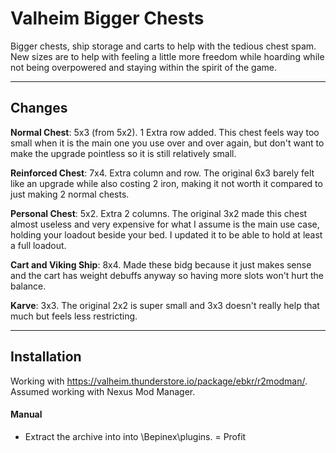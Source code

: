 # Valheim Bigger Chests

Bigger chests, ship storage and carts to help with the tedious chest spam. New sizes are to help with feeling a little more freedom while hoarding while not being overpowered and staying within the spirit of the game.

------------------------------

## Changes

**Normal Chest**: 5x3 (from 5x2). 1 Extra row added. This chest feels way too small when it is the main one you use over and over again, but don't want to make the upgrade pointless so it is still relatively small.

**Reinforced Chest**: 7x4. Extra column and row. The original 6x3 barely felt like an upgrade while also costing 2 iron, making it not worth it compared to just making 2 normal chests.

**Personal Chest**: 5x2. Extra 2 columns. The original 3x2 made this chest almost useless and very expensive for what I assume is the main use case, holding your loadout beside your bed. I updated it to be able to hold at least a full loadout. 

**Cart and Viking Ship**: 8x4. Made these bidg because it just makes sense and the cart has weight debuffs anyway so having more slots won't hurt the balance.

**Karve**: 3x3. The original 2x2 is super small and 3x3 doesn't really help that much but feels less restricting.

------------------------------

## Installation

Working with https://valheim.thunderstore.io/package/ebkr/r2modman/. Assumed working with Nexus Mod Manager.

#### Manual

- Extract the archive into into <GameDirectory>\Bepinex\plugins.
= Profit
